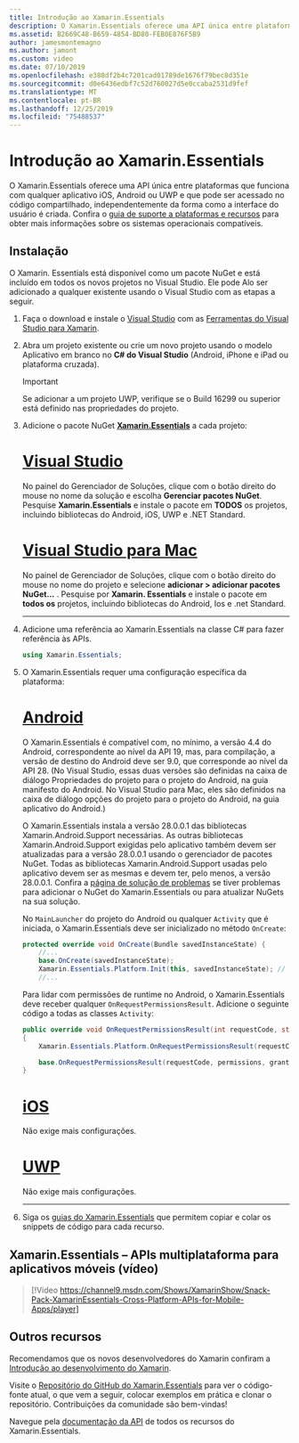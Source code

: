 ```yaml
---
title: Introdução ao Xamarin.Essentials
description: O Xamarin.Essentials oferece uma API única entre plataformas que funciona com qualquer aplicativo iOS, Android ou UWP e que pode ser acessado no código compartilhado, independentemente da forma como a interface do usuário é criada.
ms.assetid: B2669C48-B659-4854-BD80-FEB0E876F5B9
author: jamesmontemagno
ms.author: jamont
ms.custom: video
ms.date: 07/10/2019
ms.openlocfilehash: e388df2b4c7201cad01789de1676f79bec8d351e
ms.sourcegitcommit: d0e6436edbf7c52d760027d5e0ccaba2531d9fef
ms.translationtype: MT
ms.contentlocale: pt-BR
ms.lasthandoff: 12/25/2019
ms.locfileid: "75488537"
---
```

# <a name="get-started-with-xamarinessentials"></a>Introdução ao Xamarin.Essentials

O Xamarin.Essentials oferece uma API única entre plataformas que funciona com qualquer aplicativo iOS, Android ou UWP e que pode ser acessado no código compartilhado, independentemente da forma como a interface do usuário é criada. Confira o [guia de suporte a plataformas e recursos](platform-feature-support.md) para obter mais informações sobre os sistemas operacionais compatíveis.

## <a name="installation"></a>Instalação

O Xamarin. Essentials está disponível como um pacote NuGet e está incluído em todos os novos projetos no Visual Studio. Ele pode Alo ser adicionado a qualquer existente usando o Visual Studio com as etapas a seguir.

1. Faça o download e instale o [Visual Studio](https://visualstudio.microsoft.com/) com as [Ferramentas do Visual Studio para Xamarin](~/get-started/installation/index.md).

2. Abra um projeto existente ou crie um novo projeto usando o modelo Aplicativo em branco no **C# do Visual Studio** (Android, iPhone e iPad ou plataforma cruzada).

    > [!IMPORTANT]
    > Se adicionar a um projeto UWP, verifique se o Build 16299 ou superior está definido nas propriedades do projeto.

3. Adicione o pacote NuGet [**Xamarin.Essentials**](https://www.nuget.org/packages/Xamarin.Essentials/) a cada projeto:

    <!--markdownlint-disable MD023 -->
    # <a name="visual-studiotabwindows"></a>[Visual Studio](#tab/windows)

    No painel do Gerenciador de Soluções, clique com o botão direito do mouse no nome da solução e escolha **Gerenciar pacotes NuGet**. Pesquise **Xamarin.Essentials** e instale o pacote em **TODOS** os projetos, incluindo bibliotecas do Android, iOS, UWP e .NET Standard.

    # <a name="visual-studio-for-mactabmacos"></a>[Visual Studio para Mac](#tab/macos)

    No painel de Gerenciador de Soluções, clique com o botão direito do mouse no nome do projeto e selecione **adicionar > adicionar pacotes NuGet...** . Pesquise por **Xamarin. Essentials** e instale o pacote em **todos os** projetos, incluindo bibliotecas do Android, Ios e .net Standard.

    -----

4. Adicione uma referência ao Xamarin.Essentials na classe C# para fazer referência às APIs.

    ```csharp
    using Xamarin.Essentials;
    ```

5. O Xamarin.Essentials requer uma configuração específica da plataforma:

    # <a name="androidtabandroid"></a>[Android](#tab/android)

    O Xamarin.Essentials é compatível com, no mínimo, a versão 4.4 do Android, correspondente ao nível da API 19, mas, para compilação, a versão de destino do Android deve ser 9.0, que corresponde ao nível da API 28. (No Visual Studio, essas duas versões são definidas na caixa de diálogo Propriedades do projeto para o projeto do Android, na guia manifesto do Android. No Visual Studio para Mac, eles são definidos na caixa de diálogo opções do projeto para o projeto do Android, na guia aplicativo do Android.)

    O Xamarin.Essentials instala a versão 28.0.0.1 das bibliotecas Xamarin.Android.Support necessárias. As outras bibliotecas Xamarin.Android.Support exigidas pelo aplicativo também devem ser atualizadas para a versão 28.0.0.1 usando o gerenciador de pacotes NuGet. Todas as bibliotecas Xamarin.Android.Support usadas pelo aplicativo devem ser as mesmas e devem ter, pelo menos, a versão 28.0.0.1. Confira a [página de solução de problemas](troubleshooting.md) se tiver problemas para adicionar o NuGet do Xamarin.Essentials ou para atualizar NuGets na sua solução.

    No `MainLauncher` do projeto do Android ou qualquer `Activity` que é iniciada, o Xamarin.Essentials deve ser inicializado no método `OnCreate`:

    ```csharp
    protected override void OnCreate(Bundle savedInstanceState) {
        //...
        base.OnCreate(savedInstanceState);
        Xamarin.Essentials.Platform.Init(this, savedInstanceState); // add this line to your code, it may also be called: bundle
        //...
    ```

    Para lidar com permissões de runtime no Android, o Xamarin.Essentials deve receber qualquer `OnRequestPermissionsResult`. Adicione o seguinte código a todas as classes `Activity`:

    ```csharp
    public override void OnRequestPermissionsResult(int requestCode, string[] permissions, Android.Content.PM.Permission[] grantResults)
    {
        Xamarin.Essentials.Platform.OnRequestPermissionsResult(requestCode, permissions, grantResults);

        base.OnRequestPermissionsResult(requestCode, permissions, grantResults);
    }
    ```

    # <a name="iostabios"></a>[iOS](#tab/ios)

    Não exige mais configurações.

    # <a name="uwptabuwp"></a>[UWP](#tab/uwp)

    Não exige mais configurações.

    -----

6. Siga os [guias do Xamarin.Essentials](index.md) que permitem copiar e colar os snippets de código para cada recurso.

## <a name="xamarinessentials---cross-platform-apis-for-mobile-apps-video"></a>Xamarin.Essentials – APIs multiplataforma para aplicativos móveis (vídeo)

> [!Video https://channel9.msdn.com/Shows/XamarinShow/Snack-Pack-XamarinEssentials-Cross-Platform-APIs-for-Mobile-Apps/player]

## <a name="other-resources"></a>Outros recursos

Recomendamos que os novos desenvolvedores do Xamarin confiram a [Introdução ao desenvolvimento do Xamarin](~/cross-platform/getting-started/index.md).

Visite o [Repositório do GitHub do Xamarin.Essentials](https://github.com/xamarin/Essentials) para ver o código-fonte atual, o que vem a seguir, colocar exemplos em prática e clonar o repositório. Contribuições da comunidade são bem-vindas!

Navegue pela [documentação da API](xref:Xamarin.Essentials) de todos os recursos do Xamarin.Essentials.
